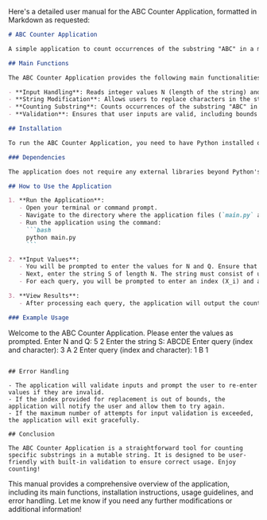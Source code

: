 Here's a detailed user manual for the ABC Counter Application, formatted in Markdown as requested:

```markdown
# ABC Counter Application

A simple application to count occurrences of the substring "ABC" in a mutable string, allowing for character replacements based on user queries.

## Main Functions

The ABC Counter Application provides the following main functionalities:

- **Input Handling**: Reads integer values N (length of the string) and Q (number of queries) from the user.
- **String Modification**: Allows users to replace characters in the string S based on specified queries.
- **Counting Substring**: Counts occurrences of the substring "ABC" in the modified string after each query.
- **Validation**: Ensures that user inputs are valid, including bounds checking for indices and character validation.

## Installation

To run the ABC Counter Application, you need to have Python installed on your machine. You can download Python from [python.org](https://www.python.org/downloads/).

### Dependencies

The application does not require any external libraries beyond Python's standard library. However, ensure you have Python 3.x installed.

## How to Use the Application

1. **Run the Application**:
   - Open your terminal or command prompt.
   - Navigate to the directory where the application files (`main.py` and `counting.py`) are located.
   - Run the application using the command:
     ```bash
     python main.py
     ```

2. **Input Values**:
   - You will be prompted to enter the values for N and Q. Ensure that both are integers and less than or equal to 1000.
   - Next, enter the string S of length N. The string must consist of uppercase English letters only.
   - For each query, you will be prompted to enter an index (X_i) and a character (C_i). The index should be 1-based and must correspond to a valid position in the string S. The character must be an uppercase English letter.

3. **View Results**:
   - After processing each query, the application will output the count of occurrences of the substring "ABC" in the modified string.

### Example Usage

```
Welcome to the ABC Counter Application. Please enter the values as prompted.
Enter N and Q: 5 2
Enter the string S: ABCDE
Enter query (index and character): 3 A
2
Enter query (index and character): 1 B
1
```

## Error Handling

- The application will validate inputs and prompt the user to re-enter values if they are invalid.
- If the index provided for replacement is out of bounds, the application will notify the user and allow them to try again.
- If the maximum number of attempts for input validation is exceeded, the application will exit gracefully.

## Conclusion

The ABC Counter Application is a straightforward tool for counting specific substrings in a mutable string. It is designed to be user-friendly with built-in validation to ensure correct usage. Enjoy counting!
```

This manual provides a comprehensive overview of the application, including its main functions, installation instructions, usage guidelines, and error handling. Let me know if you need any further modifications or additional information!